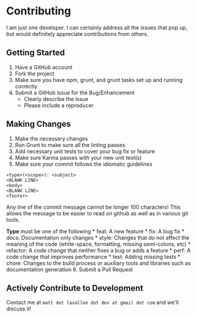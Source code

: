 # Contributing

I am just one developer.  I can certainly address all the issues that pop up, but would definitely appreciate contributions from others.

## Getting Started
1. Have a GitHub account
2. Fork the project
3. Make sure you have npm, grunt, and grunt tasks set up and running correctly
4. Submit a GitHub issue for the Bug/Enhancement
   * Clearly describe the issue
   * Please include a reproducer

## Making Changes
1. Make the necessary changes
2. Run Grunt to make sure all the linting passes
3. Add necessary unit tests to cover your bug fix or feature
4. Make sure Karma passes with your new unit test(s)
5. Make sure your commit follows the idiomatic guidelines
```
<type>(<scope>): <subject>
<BLANK LINE>
<body>
<BLANK LINE>
<footer>
```
Any line of the commit message cannot be longer 100 characters! This allows the message to be easier to read on github as well as in various git tools.
 
 **Type** must be one of the following
    * feat: A new feature
    * fix: A bug fix
    * docs: Documentation only changes
    * style: Changes that do not affect the meaning of the code (white-space, formatting, missing semi-colons, etc)
    * refactor: A code change that neither fixes a bug or adds a feature
    * perf: A code change that improves performance
    * test: Adding missing tests
    * chore: Changes to the build process or auxiliary tools and libraries such as documentation generation
6. Submit a Pull Request

## Actively Contribute to Development

Contact me at ```matt dot lavallee dot dev at gmail dot com``` and we'll discuss it!